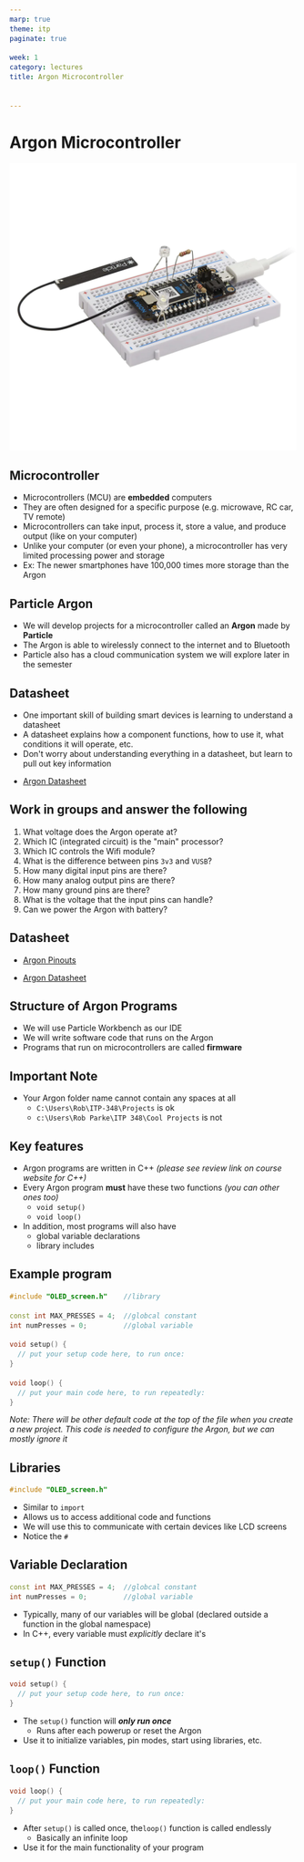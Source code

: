 ```yaml
---
marp: true
theme: itp
paginate: true

week: 1
category: lectures
title: Argon Microcontroller


---
```


<!-- headingDivider: 2 -->

# Argon Microcontroller

![bg opacity:.75](lecture_argon_microcontroller.assets/Argon-Kit-Angled-min_1100x.webp)
## Microcontroller

* Microcontrollers (MCU) are **embedded** computers
* They are often designed for a specific purpose (e.g. microwave, RC car, TV remote)
* Microcontrollers can take input, process it, store a value, and produce output  (like on your computer)
* Unlike your computer (or even your phone), a microcontroller has very limited processing power and storage 
* Ex: The newer smartphones have 100,000 times more storage than the Argon

## Particle Argon

* We will develop projects for a microcontroller called an **Argon** made by **Particle**
* The Argon is able to wirelessly connect to the internet and to Bluetooth 
* Particle also has a cloud communication system we will explore later in the semester

## Datasheet

* One important skill of building smart devices is learning to understand a datasheet
* A datasheet explains how a component functions, how to use it, what conditions it will operate, etc.
* Don't worry about understanding everything in a datasheet, but learn to pull out key information

- [Argon Datasheet](https://docs.particle.io/datasheets/wi-fi/argon-datasheet/)

## Work in groups and answer the following

1. What voltage does the Argon operate at?
2. Which IC (integrated circuit) is the "main" processor?
3. Which IC controls the Wifi module?
4. What is the difference between pins `3v3` and `VUSB`?
5. How many digital input pins are there? 
6. How many analog output pins are there?
7. How many ground pins are there?
8. What is the voltage that the input pins can handle?
9. Can we power the Argon with battery?

## Datasheet 


- [Argon Pinouts](https://docs.particle.io/assets/images/argon/argon-top.png)

- [Argon Datasheet](https://docs.particle.io/datasheets/wi-fi/argon-datasheet/)

<!-- recommended supply voltage: 3.3v, Supply Input Voltage: up to 6.2v -->

<!-- main: nRF52840; wifi: ESP32 -->

<!-- 3v3 is always 3.3v; VUSB is 5v when connected to USB-->

<!-- 20 digital GPIO; 6 analog IN; 0 analog out; 1 ground pin -->

<!-- Input high voltage: GPIO can operate at 3.3V max so be caution with higher voltage devices -->

<!-- show other communication pins -->        



## Structure of Argon Programs

* We will use Particle Workbench as our IDE
* We will write software code that runs on the Argon
* Programs that run on microcontrollers are called **firmware** 

## Important Note

* Your Argon folder name cannot contain any spaces at all
  - `C:\Users\Rob\ITP-348\Projects` is ok
  - `c:\Users\Rob Parke\ITP 348\Cool Projects` is not

## Key features

* Argon programs are written in C++ *(please see review link on course website for C++)*
* Every Argon program **must** have these two functions *(you can other ones too)*
  - `void setup()`
  - `void loop()`
* In addition, most programs will also have
  - global variable declarations
  - library includes

## Example program

```c++
#include "OLED_screen.h"	//library

const int MAX_PRESSES = 4;	//globcal constant
int numPresses = 0;			//global variable

void setup() {
  // put your setup code here, to run once:
}

void loop() {
  // put your main code here, to run repeatedly:
}
```

*Note: There will be other default code at the top of the file when you create a new project. This code is needed to configure the Argon, but we can mostly ignore it*

## Libraries

```c++
#include "OLED_screen.h"
```

* Similar to `import`
* Allows us to access additional code and functions
* We will use this to communicate with certain devices like LCD screens
* Notice the `#`

## Variable Declaration

```c++
const int MAX_PRESSES = 4;	//globcal constant
int numPresses = 0;			//global variable
```

* Typically, many of our variables will be global (declared outside a function in the global namespace)
* In C++, every variable must *explicitly* declare it's

## `setup()` Function

```c++
void setup() {
  // put your setup code here, to run once:
}
```

* The `setup()` function will ***only run once***
  - Runs after each powerup or reset the Argon
* Use it to initialize variables, pin modes, start using libraries, etc.

## `loop()` Function

```c++
void loop() {
  // put your main code here, to run repeatedly:
}
```

* After `setup()` is called once, the`loop()` function is called endlessly 
  - Basically an infinite loop
* Use it for the main functionality of your program